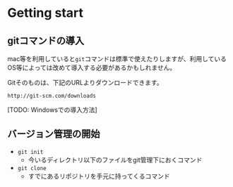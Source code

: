 # Getting start

## gitコマンドの導入
mac等を利用していると`git`コマンドは標準で使えたりしますが、利用しているOS等によっては改めて導入する必要があるかもしれません。

Gitそのものは、下記のURLよりダウンロードできます。

```
http://git-scm.com/downloads
```

[TODO: Windowsでの導入方法]

## バージョン管理の開始
- `git init`
  - 今いるディレクトリ以下のファイルをgit管理下におくコマンド
- `git clone`
  - すでにあるリポジトリを手元に持ってくるコマンド


